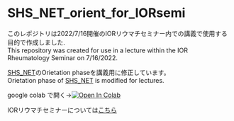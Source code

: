 # SHS_NET_orient_for_IORsemi

このレポジトリは2022/7/16開催のIORリウマチセミナー内での講義で使用する目的で作成しました.  
This repository was created for use in a lecture within the IOR Rheumatology Seminar on 7/16/2022.  

[SHS_NET](https://github.com/honda-s691470/SHS_NET)のOrietation phaseを講義用に修正しています。  
Orietation phase of [SHS_NET](https://github.com/honda-s691470/SHS_NET) is modified for lectures.  

google colab で開く→[![Open In Colab](https://colab.research.google.com/assets/colab-badge.svg)](https://colab.research.google.com/github/honda-s691470/SHS_NET_orient_for_IORsemi/blob/main/Orientation_detector.ipynb)

IORリウマチセミナーについては[こちら](https://www.twmu.ac.jp/IOR/raseminar/1189-ior2022-summer.html)
